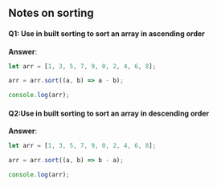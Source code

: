 ## Notes on sorting

#### Q1: Use in built sorting to sort an array in ascending order

**Answer**:

```js
let arr = [1, 3, 5, 7, 9, 0, 2, 4, 6, 8];

arr = arr.sort((a, b) => a - b);

console.log(arr);
```

#### Q2:Use in built sorting to sort an array in descending order

**Answer**:

```js
let arr = [1, 3, 5, 7, 9, 0, 2, 4, 6, 8];

arr = arr.sort((a, b) => b - a);

console.log(arr);
```

